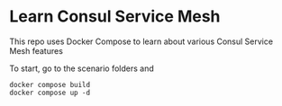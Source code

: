 # Learn Consul Service Mesh

This repo uses Docker Compose to learn about various Consul Service Mesh features

To start, go to the scenario folders and

```
docker compose build
docker compose up -d
```